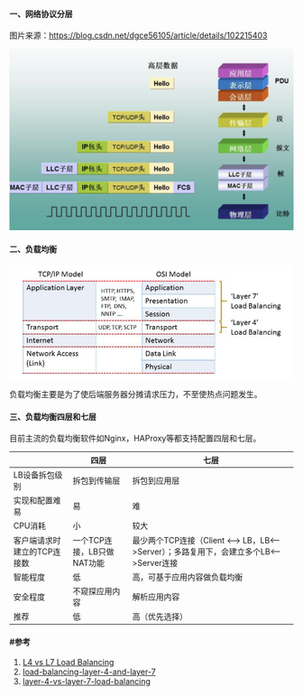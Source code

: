 #### 一、网络协议分层

图片来源：https://blog.csdn.net/dgce56105/article/details/102215403

<img src="../../src/main/resources/picture/image-20210225222351156.png" alt="image-20210225222351156" style="zoom:50%;" />

#### 二、负载均衡

![image-20210226104102321](../../src/main/resources/picture/image-20210226104102321.png)

负载均衡主要是为了使后端服务器分摊请求压力，不至使热点问题发生。

#### 三、负载均衡四层和七层

目前主流的负载均衡软件如Nginx，HAProxy等都支持配置四层和七层。

|                             | 四层                       | 七层                                                         |
| --------------------------- | -------------------------- | ------------------------------------------------------------ |
| LB设备拆包级别              | 拆包到传输层               | 拆包到应用层                                                 |
| 实现和配置难易              | 易                         | 难                                                           |
| CPU消耗                     | 小                         | 较大                                                         |
| 客户端请求时建立的TCP连接数 | 一个TCP连接，LB只做NAT功能 | 最少两个TCP连接（Client <—> LB，LB<—>Server）；多路复用下，会建立多个LB<—>Server连接 |
| 智能程度                    | 低                         | 高，可基于应用内容做负载均衡                                 |
| 安全程度                    | 不窥探应用内容             | 解析应用内容                                                 |
| 推荐                        | 低                         | 高（优先选择）                                               |

#### #参考

1. [L4 vs L7 Load Balancing](https://levelup.gitconnected.com/l4-vs-l7-load-balancing-d2012e271f56)
2. [load-balancing-layer-4-and-layer-7](https://freeloadbalancer.com/load-balancing-layer-4-and-layer-7/)
3. [layer-4-vs-layer-7-load-balancing](https://www.resonatenetworks.com/2020/04/29/layer-4-vs-layer-7-load-balancing/)

